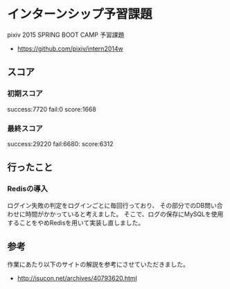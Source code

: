 インターンシップ予習課題
====
pixiv 2015 SPRING BOOT CAMP 予習課題
* https://github.com/pixiv/intern2014w

## スコア
### 初期スコア
success:7720 fail:0 score:1668
### 最終スコア
success:29220 fail:6680: score:6312

## 行ったこと
### Redisの導入
ログイン失敗の判定をログインごとに毎回行っており、
その部分でのDB問い合わせに時間がかかっていると考えました。
そこで、ログの保存にMySQLを使用することをやめRedisを用いて実装し直しました。

## 参考
作業にあたり以下のサイトの解説を参考にさせていただきました。
* http://isucon.net/archives/40793620.html


